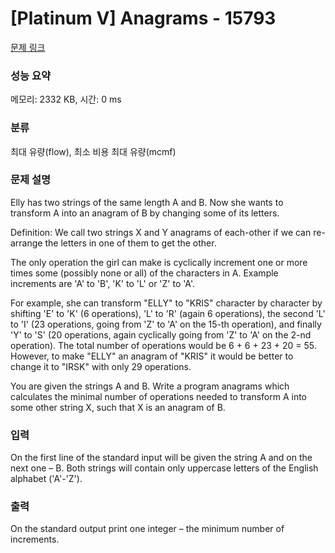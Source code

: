 # [Platinum V] Anagrams - 15793 

[문제 링크](https://www.acmicpc.net/problem/15793) 

### 성능 요약

메모리: 2332 KB, 시간: 0 ms

### 분류

최대 유량(flow), 최소 비용 최대 유량(mcmf)

### 문제 설명

<p>Elly has two strings of the same length A and B. Now she wants to transform A into an anagram of B by changing some of its letters.</p>

<p>Definition: We call two strings X and Y anagrams of each-other if we can re-arrange the letters in one of them to get the other.</p>

<p>The only operation the girl can make is cyclically increment one or more times some (possibly none or all) of the characters in A. Example increments are 'A' to 'B', 'K' to 'L' or 'Z' to 'A'.</p>

<p>For example, she can transform "ELLY" to "KRIS" character by character by shifting 'E' to 'K' (6 operations), 'L' to 'R' (again 6 operations), the second 'L' to 'I' (23 operations, going from 'Z' to 'A' on the 15-th operation), and finally 'Y' to 'S' (20 operations, again cyclically going from 'Z' to 'A' on the 2-nd operation). The total number of operations would be 6 + 6 + 23 + 20 = 55. However, to make "ELLY" an anagram of "KRIS" it would be better to change it to "IRSK" with only 29 operations.</p>

<p>You are given the strings A and B. Write a program anagrams which calculates the minimal number of operations needed to transform A into some other string X, such that X is an anagram of B.</p>

### 입력 

 <p>On the first line of the standard input will be given the string A and on the next one – B. Both strings will contain only uppercase letters of the English alphabet ('A'-'Z').</p>

### 출력 

 <p>On the standard output print one integer – the minimum number of increments.</p>


